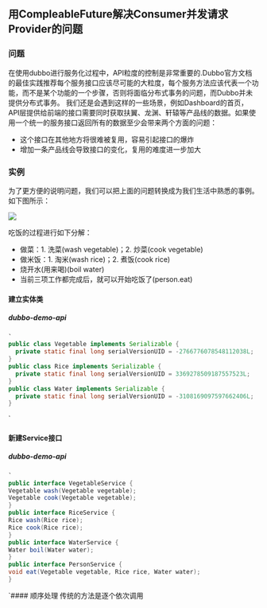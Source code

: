 ## 用CompleableFuture解决Consumer并发请求Provider的问题

### 问题
在使用dubbo进行服务化过程中，API粒度的控制是非常重要的.Dubbo官方文档的最佳实践推荐每个服务接口应该尽可能的大粒度，每个服务方法应该代表一个功能，而不是某个功能的一个步骤，否则将面临分布式事务的问题，而Dubbo并未提供分布式事务。
我们还是会遇到这样的一些场景，例如Dashboard的首页，API层提供给前端的接口需要同时获取扶翼、龙渊、轩辕等产品线的数据。如果使用一个统一的服务接口返回所有的数据至少会带来两个方面的问题：
+ 这个接口在其他地方将很难被复用，容易引起接口的爆炸
+ 增加一条产品线会导致接口的变化，复用的难度进一步加大

### 实例
为了更方便的说明问题，我们可以把上面的问题转换成为我们生活中熟悉的事例。如下图所示：

![][image-1]

吃饭的过程进行如下分解：
+ 做菜：1. 洗菜(wash vegetable)；2. 炒菜(cook vegetable)
+ 做米饭：1. 淘米(wash rice)；2. 煮饭(cook rice)
+ 烧开水(用来喝)(boil water)
+ 当前三项工作都完成后，就可以开始吃饭了(person.eat)

#### 建立实体类
##### dubbo-demo-api

``` java
`
public class Vegetable implements Serializable {
  private static final long serialVersionUID = -2766776078548112038L;
}
public class Rice implements Serializable {
  private static final long serialVersionUID = 3369278509187557523L;
}
public class Water implements Serializable {
  private static final long serialVersionUID = -3108169097597662406L;
}

```
`
#### 新建Service接口
##### dubbo-demo-api

``` java
`
public interface VegetableService {
Vegetable wash(Vegetable vegetable);
Vegetable cook(Vegetable vegetable);
}
public interface RiceService {
Rice wash(Rice rice);
Rice cook(Rice rice);
}
public interface WaterService {
Water boil(Water water);
}
public interface PersonService {
void eat(Vegetable vegetable, Rice rice, Water water);
}

```
`#### 顺序处理
传统的方法是逐个依次调用

[image-1]:	https://github.com/wuqiangxjtu/dubbo-docs/blob/master/pics/1.png